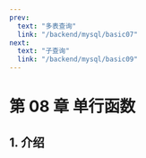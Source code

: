 ```yaml
---
prev:
  text: "多表查询"
  link: "/backend/mysql/basic07"
next:
  text: "子查询"
  link: "/backend/mysql/basic09"
---
```


# 第 08 章 单行函数

## 1. 介绍

<a-back-top />

<reading-progress-bar/>
